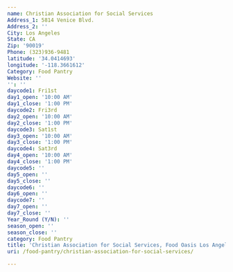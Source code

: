 ```yaml
---
name: Christian Association for Social Services
Address_1: 5814 Venice Blvd.
Address_2: ''
City: Los Angeles
State: CA
Zip: '90019'
Phone: (323)936-9481
latitude: '34.0414693'
longitude: '-118.3661612'
Category: Food Pantry
Website: ''
'': ''
daycode1: Fri1st
day1_open: '10:00 AM'
day1_close: '1:00 PM'
daycode2: Fri3rd
day2_open: '10:00 AM'
day2_close: '1:00 PM'
daycode3: Sat1st
day3_open: '10:00 AM'
day3_close: '1:00 PM'
daycode4: Sat3rd
day4_open: '10:00 AM'
day4_close: '1:00 PM'
daycode5: ''
day5_open: ''
day5_close: ''
daycode6: ''
day6_open: ''
daycode7: ''
day7_open: ''
day7_close: ''
Year_Round (Y/N): ''
season_open: ''
season_close: ''
category: Food Pantry
title: 'Christian Association for Social Services, Food Oasis Los Angeles'
uri: /food-pantry/christian-association-for-social-services/

---
```

